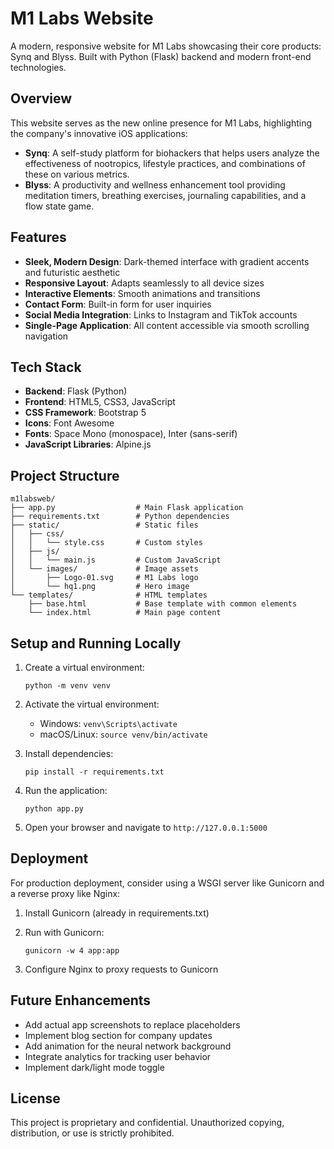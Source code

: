 # M1 Labs Website

A modern, responsive website for M1 Labs showcasing their core products: Synq and Blyss. Built with Python (Flask) backend and modern front-end technologies.

## Overview

This website serves as the new online presence for M1 Labs, highlighting the company's innovative iOS applications:

- **Synq**: A self-study platform for biohackers that helps users analyze the effectiveness of nootropics, lifestyle practices, and combinations of these on various metrics.
- **Blyss**: A productivity and wellness enhancement tool providing meditation timers, breathing exercises, journaling capabilities, and a flow state game.

## Features

- **Sleek, Modern Design**: Dark-themed interface with gradient accents and futuristic aesthetic
- **Responsive Layout**: Adapts seamlessly to all device sizes
- **Interactive Elements**: Smooth animations and transitions
- **Contact Form**: Built-in form for user inquiries
- **Social Media Integration**: Links to Instagram and TikTok accounts
- **Single-Page Application**: All content accessible via smooth scrolling navigation

## Tech Stack

- **Backend**: Flask (Python)
- **Frontend**: HTML5, CSS3, JavaScript
- **CSS Framework**: Bootstrap 5
- **Icons**: Font Awesome
- **Fonts**: Space Mono (monospace), Inter (sans-serif)
- **JavaScript Libraries**: Alpine.js

## Project Structure

```
m1labsweb/
├── app.py                  # Main Flask application
├── requirements.txt        # Python dependencies
├── static/                 # Static files
│   ├── css/
│   │   └── style.css       # Custom styles
│   ├── js/
│   │   └── main.js         # Custom JavaScript
│   └── images/             # Image assets
│       ├── Logo-01.svg     # M1 Labs logo
│       └── hq1.png         # Hero image
└── templates/              # HTML templates
    ├── base.html           # Base template with common elements
    └── index.html          # Main page content
```

## Setup and Running Locally

1. Create a virtual environment:
   ```
   python -m venv venv
   ```

2. Activate the virtual environment:
   - Windows: `venv\Scripts\activate`
   - macOS/Linux: `source venv/bin/activate`

3. Install dependencies:
   ```
   pip install -r requirements.txt
   ```

4. Run the application:
   ```
   python app.py
   ```

5. Open your browser and navigate to `http://127.0.0.1:5000`

## Deployment

For production deployment, consider using a WSGI server like Gunicorn and a reverse proxy like Nginx:

1. Install Gunicorn (already in requirements.txt)
2. Run with Gunicorn:
   ```
   gunicorn -w 4 app:app
   ```

3. Configure Nginx to proxy requests to Gunicorn

## Future Enhancements

- Add actual app screenshots to replace placeholders
- Implement blog section for company updates
- Add animation for the neural network background
- Integrate analytics for tracking user behavior
- Implement dark/light mode toggle

## License

This project is proprietary and confidential. Unauthorized copying, distribution, or use is strictly prohibited.
